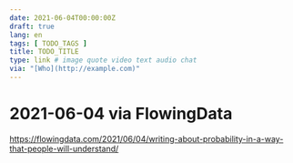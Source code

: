 ```yaml
---
date: 2021-06-04T00:00:00Z
draft: true
lang: en
tags: [ TODO_TAGS ]
title: TODO_TITLE
type: link # image quote video text audio chat
via: "[Who](http://example.com)"
---
```



# 2021-06-04 via FlowingData
https://flowingdata.com/2021/06/04/writing-about-probability-in-a-way-that-people-will-understand/

